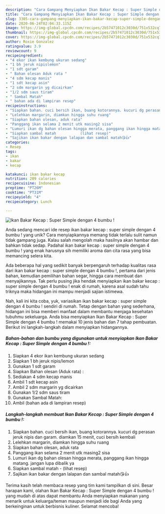 ```yaml
---
description: "Cara Gampang Menyiapkan Ikan Bakar Kecap : Super Simple dengan 4 bumbu !, Bisa Manjain Lidah"
title: "Cara Gampang Menyiapkan Ikan Bakar Kecap : Super Simple dengan 4 bumbu !, Bisa Manjain Lidah"
slug: 3305-cara-gampang-menyiapkan-ikan-bakar-kecap-super-simple-dengan-4-bumbu-bisa-manjain-lidah
date: 2020-06-24T02:04:33.115Z
image: https://img-global.cpcdn.com/recipes/2b57471012c3030d/751x532cq70/ikan-bakar-kecap-super-simple-dengan-4-bumbu-foto-resep-utama.jpg
thumbnail: https://img-global.cpcdn.com/recipes/2b57471012c3030d/751x532cq70/ikan-bakar-kecap-super-simple-dengan-4-bumbu-foto-resep-utama.jpg
cover: https://img-global.cpcdn.com/recipes/2b57471012c3030d/751x532cq70/ikan-bakar-kecap-super-simple-dengan-4-bumbu-foto-resep-utama.jpg
author: Roxie Gonzalez
ratingvalue: 3.9
reviewcount: 9
recipeingredient:
- "4 ekor ikan kembung ukuran sedang"
- "1 bh jeruk nipislemon"
- "1 sdt garam"
- " Bahan olesan Aduk rata "
- "4 sdm kecap manis"
- "1 sdt kecap asin"
- "2 sdm margarin yg dicairkan"
- "1/2 sdm saus tiram"
- " Sambal Matah"
- " bahan ada di lampiran resep"
recipeinstructions:
- "Siapkan bahan. cuci bersih ikan, buang kotorannya. kucuri dg perasan jeruk nipis dan garam. diamkan 15 menit, cuci bersih kembali"
- "Lelehkan margarin, diamkan hingga suhu ruang"
- "Siapkan bahan olesan, aduk rata"
- "Panggang ikan selama 2 menit utk masing2 sisa"
- "Lumuri ikan dg bahan olesan hingga merata, panggang ikan hingga matang. jangan lupa dibalik ya"
- "Siapkan sambal matah           (lihat resep)"
- "Sajikan ikan bakar dengan lalapan dan sambal matah😘👍"
categories:
- Resep
tags:
- ikan
- bakar
- kecap

katakunci: ikan bakar kecap 
nutrition: 209 calories
recipecuisine: Indonesian
preptime: "PT26M"
cooktime: "PT31M"
recipeyield: "4"
recipecategory: Lunch

---
```



![Ikan Bakar Kecap : Super Simple dengan 4 bumbu !](https://img-global.cpcdn.com/recipes/2b57471012c3030d/751x532cq70/ikan-bakar-kecap-super-simple-dengan-4-bumbu-foto-resep-utama.jpg)

Anda sedang mencari ide resep ikan bakar kecap : super simple dengan 4 bumbu ! yang unik? Cara menyiapkannya memang tidak terlalu sulit namun tidak gampang juga. Kalau salah mengolah maka hasilnya akan hambar dan bahkan tidak sedap. Padahal ikan bakar kecap : super simple dengan 4 bumbu ! yang enak harusnya sih memiliki aroma dan cita rasa yang bisa memancing selera kita.

Ada beberapa hal yang sedikit banyak berpengaruh terhadap kualitas rasa dari ikan bakar kecap : super simple dengan 4 bumbu !, pertama dari jenis bahan, kemudian pemilihan bahan segar, hingga cara membuat dan menyajikannya. Tak perlu pusing jika hendak menyiapkan ikan bakar kecap : super simple dengan 4 bumbu ! enak di rumah, karena asal sudah tahu triknya maka hidangan ini mampu menjadi sajian istimewa.




Nah, kali ini kita coba, yuk, variasikan ikan bakar kecap : super simple dengan 4 bumbu ! sendiri di rumah. Tetap dengan bahan yang sederhana, hidangan ini bisa memberi manfaat dalam membantu menjaga kesehatan tubuhmu sekeluarga. Anda bisa menyiapkan Ikan Bakar Kecap : Super Simple dengan 4 bumbu ! memakai 10 jenis bahan dan 7 tahap pembuatan. Berikut ini langkah-langkah dalam menyiapkan hidangannya.

<!--inarticleads1-->

##### Bahan-bahan dan bumbu yang digunakan untuk menyiapkan Ikan Bakar Kecap : Super Simple dengan 4 bumbu !:

1. Siapkan 4 ekor ikan kembung ukuran sedang
1. Siapkan 1 bh jeruk nipis/lemon
1. Gunakan 1 sdt garam
1. Siapkan  Bahan olesan (Aduk rata) :
1. Sediakan 4 sdm kecap manis
1. Ambil 1 sdt kecap asin
1. Ambil 2 sdm margarin yg dicairkan
1. Gunakan 1/2 sdm saus tiram
1. Gunakan  Sambal Matah:
1. Ambil  (bahan ada di lampiran resep)




<!--inarticleads2-->

##### Langkah-langkah membuat Ikan Bakar Kecap : Super Simple dengan 4 bumbu !:

1. Siapkan bahan. cuci bersih ikan, buang kotorannya. kucuri dg perasan jeruk nipis dan garam. diamkan 15 menit, cuci bersih kembali
1. Lelehkan margarin, diamkan hingga suhu ruang
1. Siapkan bahan olesan, aduk rata
1. Panggang ikan selama 2 menit utk masing2 sisa
1. Lumuri ikan dg bahan olesan hingga merata, panggang ikan hingga matang. jangan lupa dibalik ya
1. Siapkan sambal matah -           (lihat resep)
1. Sajikan ikan bakar dengan lalapan dan sambal matah😘👍




Terima kasih telah membaca resep yang tim kami tampilkan di sini. Besar harapan kami, olahan Ikan Bakar Kecap : Super Simple dengan 4 bumbu ! yang mudah di atas dapat membantu Anda menyiapkan makanan yang menarik untuk keluarga/teman maupun menjadi ide bagi Anda yang berkeinginan untuk berbisnis kuliner. Selamat mencoba!
